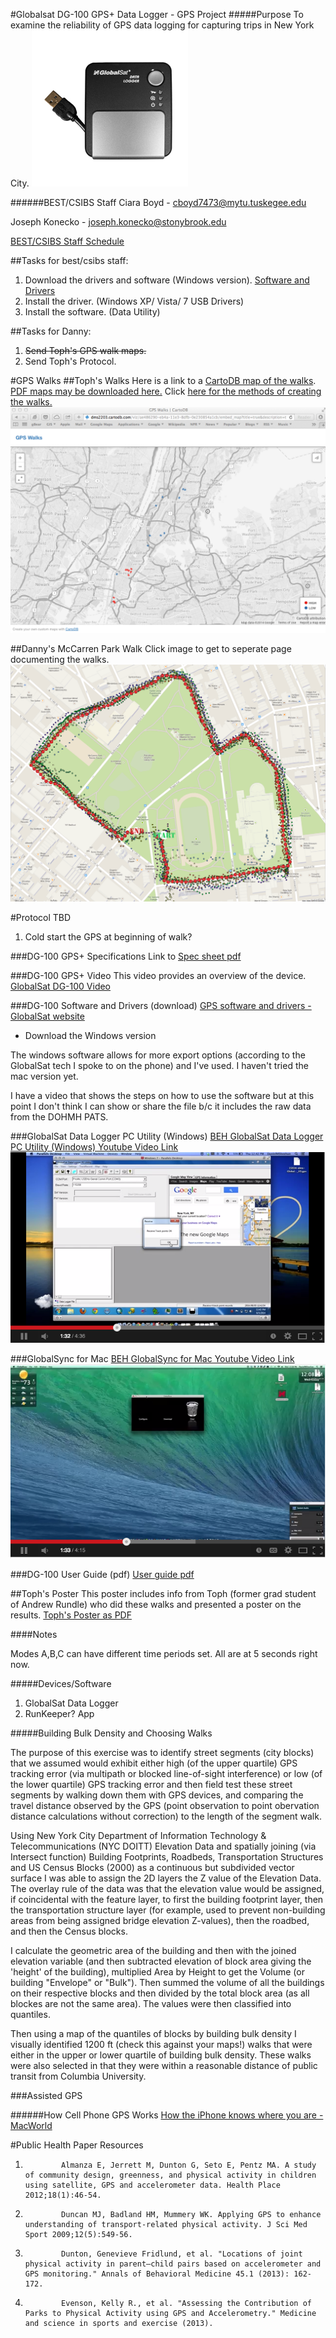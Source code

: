 #Globalsat DG-100 GPS+ Data Logger - GPS Project
#####Purpose
To examine the reliability of GPS data logging for capturing trips in New York City. 
[![IMAGE ALT TEXT HERE](https://raw.githubusercontent.com/nygeog/globalsat/master/images/dg100sm.jpg)](http://www.usglobalsat.com/p-25-dg-100-gpsdata-logger.aspx)

######BEST/CSIBS Staff
Ciara Boyd - cboyd7473@mytu.tuskegee.edu

Joseph Konecko - joseph.konecko@stonybrook.edu

[BEST/CSIBS Staff Schedule](https://github.com/nygeog/globalsat/raw/master/docs/2014_BEST_CSIBS%20calendar.pdf)

##Tasks for best/csibs staff:
<!--0. ~~Test~~ -->
1. Download the drivers and software (Windows version). [Software and Drivers](https://github.com/nygeog/globalsat#software-and-drivers-download)
2. Install the driver. (Windows XP/ Vista/ 7 USB Drivers)
3. Install the software. (Data Utility)

##Tasks for Danny:
1. ~~Send Toph's GPS walk maps.~~
2. Send Toph's Protocol. 


#GPS Walks
##Toph's Walks
Here is a link to a [CartoDB map of the walks](http://cdb.io/1o5lbgn). [PDF maps may be downloaded here.](https://github.com/nygeog/globalsat/raw/master/walks/Urban_Canyons_Small.pdf) Click [here for the methods of creating the walks.](https://github.com/nygeog/globalsat#building-bulk-density-and-choosing-walks)
[![CartoDB Map](https://raw.githubusercontent.com/nygeog/globalsat/master/images/cartodb.png)](http://cdb.io/1o5lBU5)

##Danny's McCarren Park Walk
Click image to get to seperate page documenting the walks. 
[![McCarren Park](images/mccarren_pk.png)](https://github.com/nygeog/globalsat/blob/master/mccarren_park.md)

#Protocol
TBD

1. Cold start the GPS at beginning of walk?

###DG-100 GPS+ Specifications
Link to [Spec sheet pdf](https://github.com/nygeog/globalsat/blob/master/docs/dg100_spec.pdf?raw=true)

###DG-100 GPS+ Video 
This video provides an overview of the device. 
[GlobalSat DG-100 Video](https://www.youtube.com/watch?v=-ZuWIWfxt4U) 


###DG-100 Software and Drivers (download)
[GPS software and drivers - GlobalSat website](http://www.usglobalsat.com/s-85-dg-100-support.aspx) 

* Download the Windows version

The windows software allows for more export options (according to the GlobalSat tech I spoke to on the phone) and I've used. I haven't tried the mac version yet. 

I have a video that shows the steps on how to use the software but at this point I don't think I can show or share the file b/c it includes the raw data from the DOHMH PATS. 

###GlobalSat Data Logger PC Utility (Windows) 
[BEH GlobalSat Data Logger PC Utility (Windows) Youtube Video Link](https://www.youtube.com/watch?v=nXzMpCh_Nww) 
[![globalsatpc](images/globalsat_pc.png)](https://www.youtube.com/watch?v=nXzMpCh_Nww)

###GlobalSync for Mac
[BEH GlobalSync for Mac Youtube Video Link](https://www.youtube.com/watch?v=PBN1F8u4G88&feature=youtu.be) 
[![globalsatmac](images/globalsat_mac.png)](https://www.youtube.com/watch?v=PBN1F8u4G88&feature=youtu.be)
<!--<iframe width="420" height="315" src="http://www.youtube.com/embed/PBN1F8u4G88" frameborder="0" allowfullscreen></iframe>-->
###DG-100 User Guide (pdf)
[User guide pdf](https://github.com/nygeog/globalsat/blob/master/docs/dg100_userguide.pdf?raw=true)

##Toph's Poster
This poster includes info from Toph (former grad student of Andrew Rundle) who did these walks and presented a poster on the results. 
[Toph's Poster as PDF](https://github.com/nygeog/globalsat/raw/master/docs/past_work/Practicum%20Poster%20Board.pdf)

####Notes

Modes A,B,C can have different time periods set. All are at 5 seconds right now.

#####Devices/Software

1. GlobalSat Data Logger
2. RunKeeper? App

#####Building Bulk Density and Choosing Walks

The purpose of this exercise was to identify street segments (city blocks) that we assumed would exhibit either high (of the upper quartile) GPS tracking error (via multipath or blocked line-of-sight interference) or low (of the lower quartile) GPS tracking error and then field test these street segments by walking down them with GPS devices, and comparing the travel distance observed by the GPS (point observation to point obervation distance calculations without correction) to the length of the segment walk. 

Using New York City Department of Information Technology & Telecommunications (NYC DOITT) Elevation Data and spatially joining (via Intersect function) Building Footprints, Roadbeds, Transportation Structures and US Census Blocks (2000) as a continuous but subdivided vector surface I was able to assign the 2D layers the Z value of the Elevation Data. The overlay rule of the data was that the elevation value would be assigned, if coincidental with the feature layer, to first the building footprint layer, then the transportation structure layer (for example, used to prevent non-building areas from being assigned bridge elevation Z-values), then the roadbed, and then the Census blocks. 

I calculate the geometric area of the building and then with the joined elevation variable (and then subtracted elevation of block area giving the 'height' of the building), multiplied Area by Height to get the Volume (or building "Envelope" or "Bulk"). Then summed the volume of all the buildings on their respective blocks and then divided by the total block area (as all blockes are not the same area). The values were then classified into quantiles. 

Then using a map of the quantiles of blocks by building bulk density I visually identified 1200 ft (check this against your maps!) walks that were either in the upper or lower quartile of building bulk density. These walks were also selected in that they were within a reasonable distance of public transit from Columbia University.


###Assisted GPS

######How Cell Phone GPS Works
[How the iPhone knows where you are - MacWorld](http://www.macworld.com/article/1159528/how_iphone_location_works.html)

<!--[Assisted-GPS Video](https://www.youtube.com/watch?v=Ph9tLBFzxy8)

[What do GPS and AGPS mean](https://www.youtube.com/watch?v=QYT9-qP_-pk&list=PLzdwB8GpDDG_6dIjq0ly8q89BjfcF1DI8)
[Google Hangout AGPS](https://www.youtube.com/watch?v=x4_22zIMmHU)-->

#Public Health Paper Resources

1.             Almanza E, Jerrett M, Dunton G, Seto E, Pentz MA. A study of community design, greenness, and physical activity in children using satellite, GPS and accelerometer data. Health Place 2012;18(1):46-54.
2.             Duncan MJ, Badland HM, Mummery WK. Applying GPS to enhance understanding of transport-related physical activity. J Sci Med Sport 2009;12(5):549-56.
3.             Dunton, Genevieve Fridlund, et al. "Locations of joint physical activity in parent–child pairs based on accelerometer and GPS monitoring." Annals of Behavioral Medicine 45.1 (2013): 162-172.
4.             Evenson, Kelly R., et al. "Assessing the Contribution of Parks to Physical Activity using GPS and Accelerometry." Medicine and science in sports and exercise (2013).